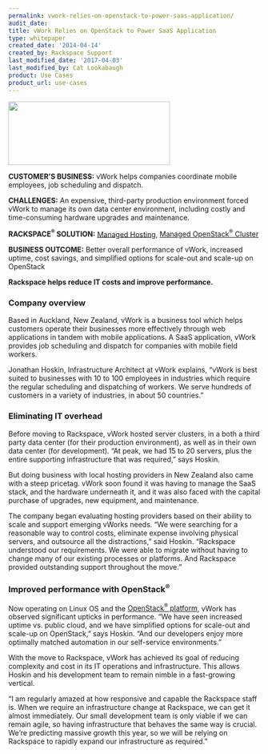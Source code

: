 ```yaml
---
permalink: vwork-relies-on-openstack-to-power-saas-application/
audit_date:
title: vWork Relies on OpenStack to Power SaaS Application
type: whitepaper
created_date: '2014-04-14'
created_by: Rackspace Support
last_modified_date: '2017-04-03'
last_modified_by: Cat Lookabaugh
product: Use Cases
product_url: use-cases
---
```


<a href="https://www.vworkapp.com/">
   <img src="{% asset_path use-cases/vwork-relies-on-openstack-to-power-saas-application/vWork.png %}" width="323" height="127" />
</a>


**CUSTOMER’S BUSINESS:** vWork helps companies coordinate mobile employees, job
scheduling and dispatch.

**CHALLENGES:** An expensive, third-party production environment forced
vWork to manage its own data center environment, including costly and
time-consuming hardware upgrades and maintenance.

**RACKSPACE<sup>&reg;</sup> SOLUTION:** [Managed
Hosting](http://www.rackspace.com/managed_hosting/dedicated_servers/),
[Managed OpenStack<sup>&reg;</sup> Cluster](http://www.rackspace.com/cloud/private/)

**BUSINESS OUTCOME:** Better overall performance of vWork, increased
uptime, cost savings, and simplified options for scale-out and scale-up
on OpenStack

**Rackspace helps reduce IT costs and improve performance.**

### Company overview

Based in Auckland, New Zealand, vWork is a business tool which helps
customers operate their businesses more effectively through web
applications in tandem with mobile applications. A SaaS
application, vWork provides job scheduling and dispatch for companies
with mobile field workers.

Jonathan Hoskin, Infrastructure Architect at vWork explains, “vWork is
best suited to businesses with 10 to 100 employees in industries which
require the regular scheduling and dispatching of workers. We serve
hundreds of customers in a variety of industries, in about 50
countries.”

### Eliminating IT overhead

Before moving to Rackspace, vWork hosted server clusters, in a both a
third party data center (for their production environment), as well as
in their own data center (for development). “At peak, we had 15 to 20
servers, plus the entire supporting infrastructure that was required,”
says Hoskin.

But doing business with local hosting providers in New Zealand also came
with a steep pricetag. vWork soon found it was having to manage the SaaS
stack, and the hardware underneath it, and it was also faced with the
capital purchase of upgrades, new equipment, and maintenance.

The company began evaluating hosting providers based on their ability to
scale and support emerging vWorks needs. “We were searching for a
reasonable way to control costs, eliminate expense involving physical
servers, and outsource all the distractions,” said Hoskin. “Rackspace
understood our requirements. We were able to migrate without having to
change many of our existing processes or platforms. And Rackspace
provided outstanding support throughout the move.”

### Improved performance with OpenStack<sup>&reg;</sup>

Now operating on Linux OS and the [OpenStack<sup>&reg;</sup>
platform](http://www.rackspace.com/cloud/private/openstack_software/),
vWork has observed significant upticks in performance. “We have
seen increased uptime vs. public cloud, and we have simplified
options for scale-out and scale-up on OpenStack,” says Hoskin. “And
our developers enjoy more optimally matched automation in our
self-service environments.”

With the move to Rackspace, vWork has achieved its goal of reducing
complexity and cost in its IT operations and infrastructure. This allows
Hoskin and his development team to remain nimble in a fast-growing
vertical.

“I am regularly amazed at how responsive and capable the Rackspace staff
is. When we require an infrastructure change at Rackspace, we can get it
almost immediately. Our small development team is only viable if we can
remain agile, so having infrastructure that behaves the same way is
crucial. We’re predicting massive growth this year, so we will be
relying on Rackspace to rapidly expand our infrastructure as required.”
